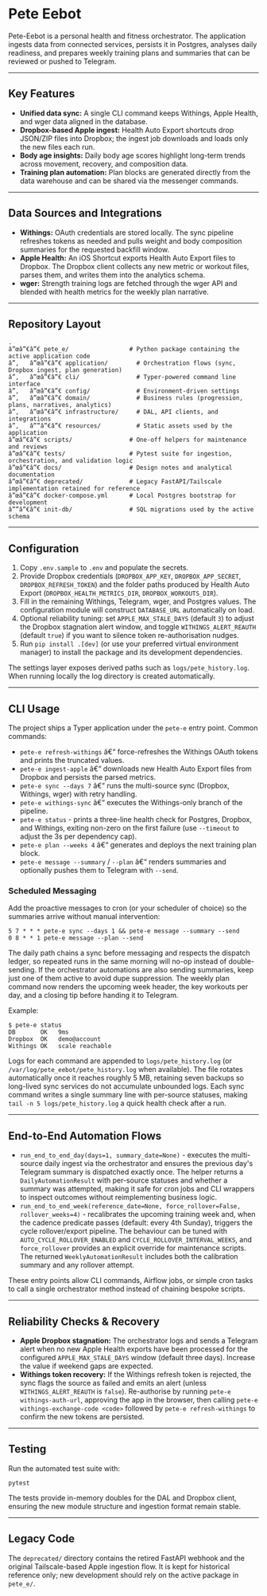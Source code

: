 ﻿# Pete Eebot

Pete-Eebot is a personal health and fitness orchestrator. The application ingests data from connected services, persists it in Postgres, analyses daily readiness, and prepares weekly training plans and summaries that can be reviewed or pushed to Telegram.

---

## Key Features

* **Unified data sync:** A single CLI command keeps Withings, Apple Health, and wger data aligned in the database.
* **Dropbox-based Apple ingest:** Health Auto Export shortcuts drop JSON/ZIP files into Dropbox; the ingest job downloads and loads only the new files each run.
* **Body age insights:** Daily body age scores highlight long-term trends across movement, recovery, and composition data.
* **Training plan automation:** Plan blocks are generated directly from the data warehouse and can be shared via the messenger commands.

---

## Data Sources and Integrations

* **Withings:** OAuth credentials are stored locally. The sync pipeline refreshes tokens as needed and pulls weight and body composition summaries for the requested backfill window.
* **Apple Health:** An iOS Shortcut exports Health Auto Export files to Dropbox. The Dropbox client collects any new metric or workout files, parses them, and writes them into the analytics schema.
* **wger:** Strength training logs are fetched through the wger API and blended with health metrics for the weekly plan narrative.

---

## Repository Layout

```
.
â”œâ”€â”€ pete_e/                 # Python package containing the active application code
â”‚   â”œâ”€â”€ application/        # Orchestration flows (sync, Dropbox ingest, plan generation)
â”‚   â”œâ”€â”€ cli/                # Typer-powered command line interface
â”‚   â”œâ”€â”€ config/             # Environment-driven settings
â”‚   â”œâ”€â”€ domain/             # Business rules (progression, plans, narratives, analytics)
â”‚   â”œâ”€â”€ infrastructure/     # DAL, API clients, and integrations
â”‚   â””â”€â”€ resources/          # Static assets used by the application
â”œâ”€â”€ scripts/                # One-off helpers for maintenance and reviews
â”œâ”€â”€ tests/                  # Pytest suite for ingestion, orchestration, and validation logic
â”œâ”€â”€ docs/                   # Design notes and analytical documentation
â”œâ”€â”€ deprecated/             # Legacy FastAPI/Tailscale implementation retained for reference
â”œâ”€â”€ docker-compose.yml      # Local Postgres bootstrap for development
â””â”€â”€ init-db/                # SQL migrations used by the active schema
```

---

## Configuration

1. Copy `.env.sample` to `.env` and populate the secrets.
2. Provide Dropbox credentials (`DROPBOX_APP_KEY`, `DROPBOX_APP_SECRET`, `DROPBOX_REFRESH_TOKEN`) and the folder paths produced by Health Auto Export (`DROPBOX_HEALTH_METRICS_DIR`, `DROPBOX_WORKOUTS_DIR`).
3. Fill in the remaining Withings, Telegram, wger, and Postgres values. The configuration module will construct `DATABASE_URL` automatically on load.
4. Optional reliability tuning: set `APPLE_MAX_STALE_DAYS` (default `3`) to adjust the Dropbox stagnation alert window, and toggle `WITHINGS_ALERT_REAUTH` (default `true`) if you want to silence token re-authorisation nudges.
5. Run `pip install .[dev]` (or use your preferred virtual environment manager) to install the package and its development dependencies.

The settings layer exposes derived paths such as `logs/pete_history.log`. When running locally the log directory is created automatically.

---

## CLI Usage

The project ships a Typer application under the `pete-e` entry point. Common commands:

* `pete-e refresh-withings` â€“ force-refreshes the Withings OAuth tokens and prints the truncated values.
* `pete-e ingest-apple` â€“ downloads new Health Auto Export files from Dropbox and persists the parsed metrics.
* `pete-e sync --days 7` â€“ runs the multi-source sync (Dropbox, Withings, wger) with retry handling.
* `pete-e withings-sync` â€“ executes the Withings-only branch of the pipeline.
* `pete-e status` - prints a three-line health check for Postgres, Dropbox, and Withings, exiting non-zero on the first failure (use `--timeout` to adjust the 3s per dependency cap).
* `pete-e plan --weeks 4` â€“ generates and deploys the next training plan block.
* `pete-e message --summary` / `--plan` â€“ renders summaries and optionally pushes them to Telegram with `--send`.

### Scheduled Messaging

Add the proactive messages to cron (or your scheduler of choice) so the summaries arrive without manual intervention:

```
5 7 * * * pete-e sync --days 1 && pete-e message --summary --send
0 8 * * 1 pete-e message --plan --send
```

The daily path chains a sync before messaging and respects the dispatch ledger, so repeated runs in the same morning will no-op instead of double-sending. If the orchestrator automations are also sending summaries, keep just one of them active to avoid dupe suppression. The weekly plan command now renders the upcoming week header, the key workouts per day, and a closing tip before handing it to Telegram.



Example:

```
$ pete-e status
DB       OK   9ms
Dropbox  OK   demo@account
Withings OK   scale reachable
```

Logs for each command are appended to `logs/pete_history.log` (or `/var/log/pete_eebot/pete_history.log` when available). The file rotates automatically once it reaches roughly 5 MB, retaining seven backups so long-lived sync services do not accumulate unbounded logs. Each sync command writes a single summary line with per-source statuses, making `tail -n 5 logs/pete_history.log` a quick health check after a run.

---

## End-to-End Automation Flows

* `run_end_to_end_day(days=1, summary_date=None)` - executes the multi-source daily ingest via the orchestrator and ensures the previous day's Telegram summary is dispatched exactly once. The helper returns a `DailyAutomationResult` with per-source statuses and whether a summary was attempted, making it safe for cron jobs and CLI wrappers to inspect outcomes without reimplementing business logic.
* `run_end_to_end_week(reference_date=None, force_rollover=False, rollover_weeks=4)` - recalibrates the upcoming training week and, when the cadence predicate passes (default: every 4th Sunday), triggers the cycle rollover/export pipeline. The behaviour can be tuned with `AUTO_CYCLE_ROLLOVER_ENABLED` and `CYCLE_ROLLOVER_INTERVAL_WEEKS`, and `force_rollover` provides an explicit override for maintenance scripts. The returned `WeeklyAutomationResult` includes both the calibration summary and any rollover attempt.

These entry points allow CLI commands, Airflow jobs, or simple cron tasks to call a single orchestrator method instead of chaining bespoke scripts.

---

## Reliability Checks & Recovery

- **Apple Dropbox stagnation:** The orchestrator logs and sends a Telegram alert when no new Apple Health exports have been processed for the configured `APPLE_MAX_STALE_DAYS` window (default three days). Increase the value if weekend gaps are expected.
- **Withings token recovery:** If the Withings refresh token is rejected, the sync flags the source as failed and emits an alert (unless `WITHINGS_ALERT_REAUTH` is `false`). Re-authorise by running `pete-e withings-auth-url`, approving the app in the browser, then calling `pete-e withings-exchange-code <code>` followed by `pete-e refresh-withings` to confirm the new tokens are persisted.

---

## Testing

Run the automated test suite with:

```
pytest
```

The tests provide in-memory doubles for the DAL and Dropbox client, ensuring the new module structure and ingestion format remain stable.

---

## Legacy Code

The `deprecated/` directory contains the retired FastAPI webhook and the original Tailscale-based Apple ingestion flow. It is kept for historical reference only; new development should rely on the active package in `pete_e/`.


